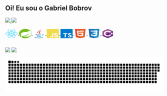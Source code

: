 ## Oi! Eu sou o Gabriel Bobrov
 <div>
  <a href="https://github.com/GabrielBobrov">
  <img height="180em" src="https://github-readme-stats.vercel.app/api?username=GabrielBobrov&show_icons=true&theme=dark&include_all_commits=true&count_private=true"/>
  <img height="180em" src="https://github-readme-stats.vercel.app/api/top-langs/?username=GabrielBobrov&layout=compact&langs_count=16&theme=dark"/>
</div>
<div style="display: inline_block"><br>
 <img align="center" alt="Gabriel-React" height="30" width="40" src="https://raw.githubusercontent.com/devicons/devicon/master/icons/react/react-original.svg">
 <img align="center" alt="Gabriel-Spring" height="30" width="40" src="https://raw.githubusercontent.com/devicons/devicon/master/icons/spring/spring-original.svg">
  <img align="center" alt="Gabriel-Java" height="30" width="40" src="https://raw.githubusercontent.com/devicons/devicon/master/icons/java/java-original.svg">
  <img align="center" alt="Gabriel-Js" height="30" width="40" src="https://raw.githubusercontent.com/devicons/devicon/master/icons/javascript/javascript-plain.svg">
  <img align="center" alt="Gabriel-Ts" height="30" width="40" src="https://raw.githubusercontent.com/devicons/devicon/master/icons/typescript/typescript-plain.svg">
  <img align="center" alt="Gabriel-HTML" height="30" width="40" src="https://raw.githubusercontent.com/devicons/devicon/master/icons/html5/html5-original.svg">
  <img align="center" alt="Gabriel-CSS" height="30" width="40" src="https://raw.githubusercontent.com/devicons/devicon/master/icons/css3/css3-original.svg">
  <img align="center" alt="Gabriel-Csharp" height="30" width="40" src="https://raw.githubusercontent.com/devicons/devicon/master/icons/csharp/csharp-original.svg">
</div>
  
  ##
 
<div> 
  <a href = "mailto:gabrielbobrov@outlook.com.br"><img src="https://img.shields.io/badge/-Email-%23333?style=for-the-badge&logo=gmail&logoColor=white" target="_blank"></a>
  <a href="https://www.linkedin.com/in/gabrielbobrov/" target="_blank"><img src="https://img.shields.io/badge/-LinkedIn-%230077B5?style=for-the-badge&logo=linkedin&logoColor=white" target="_blank"></a> 
 
  ![Snake animation](https://github.com/GabrielBobrov/GabrielBobrov/blob/output/github-contribution-grid-snake.svg)
 
</div>
